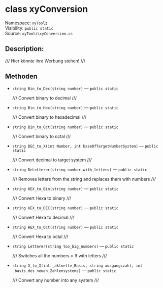 # class xyConversion

Namespace: `xyToolz`  
Visibility: `public static`  
Source: `xyToolz\xyConversion.cs`

## Description:

/// Hier könnte ihre Werbung stehen!
        ///

## Methoden

- `string Bin_to_Dec(string number)` — `public static`
  
  /// Convert binary to decimal
            ///
- `string Bin_to_Hex(string number)` — `public static`
  
  /// Convert binary to hexadecimal
            ///
- `string Bin_to_Oct(string number)` — `public static`
  
  /// Convert binary to octal
            ///
- `string DEC_to_X(int Number, int baseOfTargetNumberSystem)` — `public static`
  
  /// Convert decimal to target system
            ///
- `string DeLetterer(string number_with_letters)` — `public static`
  
  /// Removes letters from the string and replaces them with numbers
            ///
- `string HEX_to_Bin(string number)` — `public static`
  
  /// Convert Hexa to binary
            ///
- `string HEX_to_DEC(string number)` — `public static`
  
  /// Convert Hexa to decimal
            ///
- `string HEX_to_Oct(string number)` — `public static`
  
  /// Convert Hexa to octal
            ///
- `string Letterer(string too_big_numbers)` — `public static`
  
  /// Switches all the numbers > 9 with letters
            ///
- `string X_to_X(int _aktuelle_Basis, string ausgangszahl, int _basis_des_neuen_Zahlensystems)` — `public static`
  
  /// Convert any number into any system
            ///

